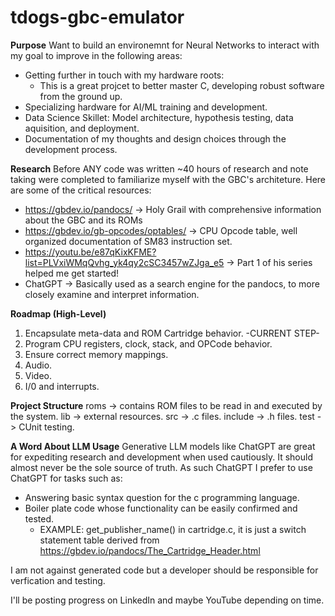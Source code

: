 # tdogs-gbc-emulator
**Purpose**
Want to build an environemnt for Neural Networks to interact with my goal to improve in the following areas:
  * Getting further in touch with my hardware roots:
    * This is a great projcet to better master C, developing robust software from the ground up.
  * Specializing hardware for AI/ML training and development.
  * Data Science Skillet: Model architecture, hypothesis testing, data aquisition, and deployment.
  * Documentation of my thoughts and design choices through the development process.

**Research**
Before ANY code was written ~40 hours of research and note taking were completed to familiarize myself with
the GBC's architeture. Here are some of the critical resources:
  * https://gbdev.io/pandocs/                -> Holy Grail with comprehensive information about the GBC and its ROMs
  * https://gbdev.io/gb-opcodes/optables/    -> CPU Opcode table, well organized documentation of SM83 instruction set.
  * https://youtu.be/e87qKixKFME?list=PLVxiWMqQvhg_yk4qy2cSC3457wZJga_e5 -> Part 1 of his series helped me get started!
  * ChatGPT -> Basically used as a search engine for the pandocs, to more closely examine and interpret information.

**Roadmap (High-Level)**
  1. Encapsulate meta-data and ROM Cartridge behavior. -CURRENT STEP-
  2. Program CPU registers, clock, stack, and OPCode behavior.
  3. Ensure correct memory mappings.
  4. Audio.
  5. Video.
  6. I/0 and interrupts.

**Project Structure**
  roms    -> contains ROM files to be read in and executed by the system.
  lib     -> external resources.
  src     -> .c files.
  include -> .h files.
  test    -> CUnit testing. 

**A Word About LLM Usage**
Generative LLM models like ChatGPT are great for expediting research and development when used cautiously. It should
almost never be the sole source of truth. As such ChatGPT I prefer to use ChatGPT for tasks such as:
  * Answering basic syntax question for the c programming language.
  * Boiler plate code whose functionality can be easily confirmed and tested.
    * EXAMPLE: get_publisher_name() in cartridge.c, it is just a switch statement table derived from https://gbdev.io/pandocs/The_Cartridge_Header.html
  
I am not against generated code but a developer should be responsible for verfication and testing.

I'll be posting progress on LinkedIn and maybe YouTube depending on time.
  

